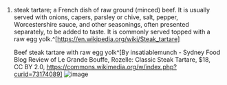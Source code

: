 1. steak tartare; a French dish of raw ground (minced) beef. It is usually served with onions, capers, parsley or chive, salt, pepper, Worcestershire sauce, and other seasonings, often presented separately, to be added to taste. It is commonly served topped with a raw egg yolk.^[https://en.wikipedia.org/wiki/Steak_tartare]
   
   Beef steak tartare with raw egg yolk^[By insatiablemunch - Sydney Food Blog Review of Le Grande Bouffe, Rozelle: Classic Steak Tartare, $18, CC BY 2.0, https://commons.wikimedia.org/w/index.php?curid=73174089]
   ![image](https://upload.wikimedia.org/wikipedia/commons/d/db/Classic_steak_tartare.jpg)